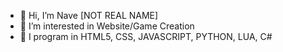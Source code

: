 - 👋 Hi, I’m Nave [NOT REAL NAME]
- 👀 I’m interested in Website/Game Creation
- 🌱 I program in HTML5, CSS, JAVASCRIPT, PYTHON, LUA, C#

<!---
2348hi/2348hi is a ✨ special ✨ repository because its `README.md` (this file) appears on your GitHub profile.
You can click the Preview link to take a look at your changes.
--->
